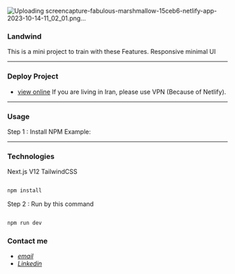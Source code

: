 ![Uploading screencapture-fabulous-marshmallow-15ceb6-netlify-app-2023-10-14-11_02_01.png…]()


### Landwind

This is a mini project to train with these Features.
Responsive
minimal UI

---
### Deploy Project

- [view online](https://fabulous-marshmallow-15ceb6.netlify.app/)
If you are living in Iran, please use VPN (Because of Netlify).

---
### Usage
Step 1 : Install NPM
Example:

---
### Technologies
Next.js V12
TailwindCSS

```bash

npm install

```
Step 2 : Run by this command

```bash

npm run dev

```

### Contact me

 * *[email](mailto:mrsoheibkiani@gmail.com)*
 * *[Linkedin](https://www.linkedin.com/in/soheibkiani/)*

